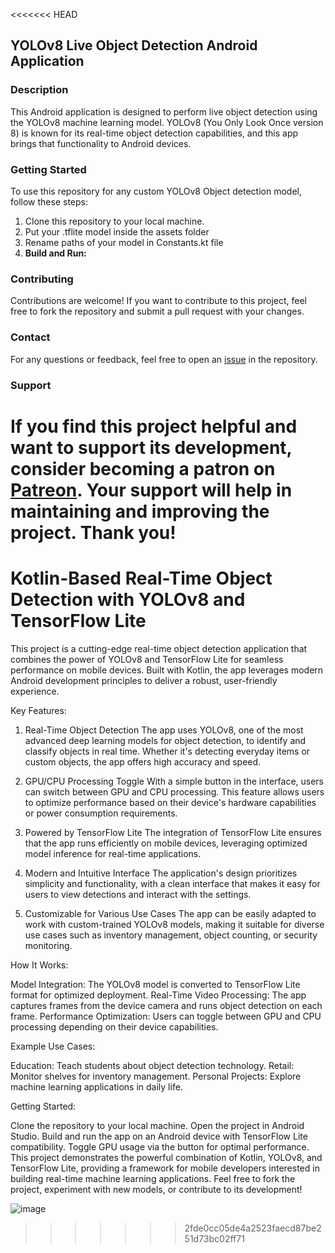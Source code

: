 <<<<<<< HEAD
## YOLOv8 Live Object Detection Android Application

### Description
This Android application is designed to perform live object detection using the YOLOv8 machine learning model. YOLOv8 (You Only Look Once version 8) is known for its real-time object detection capabilities, and this app brings that functionality to Android devices.

### Getting Started
To use this repository for any custom YOLOv8 Object detection model, follow these steps:
1. Clone this repository to your local machine.
2. Put your .tflite model inside the assets folder
3. Rename paths of your model in Constants.kt file
4. **Build and Run:**

### Contributing
Contributions are welcome! If you want to contribute to this project, feel free to fork the repository and submit a pull request with your changes.

### Contact
For any questions or feedback, feel free to open an [issue](https://github.com/surendramaran/Machine-Learning-in-Mobile/issues/new) in the repository.

### Support
If you find this project helpful and want to support its development, consider becoming a patron on [Patreon](https://www.patreon.com/SurendraMaran). Your support will help in maintaining and improving the project. Thank you!
=======
# Kotlin-Based Real-Time Object Detection with YOLOv8 and TensorFlow Lite

This project is a cutting-edge real-time object detection application that combines the power of YOLOv8 and TensorFlow Lite for seamless performance on mobile devices. Built with Kotlin, the app leverages modern Android development principles to deliver a robust, user-friendly experience.

Key Features:
1. Real-Time Object Detection
The app uses YOLOv8, one of the most advanced deep learning models for object detection, to identify and classify objects in real time. Whether it's detecting everyday items or custom objects, the app offers high accuracy and speed.

2. GPU/CPU Processing Toggle
With a simple button in the interface, users can switch between GPU and CPU processing. This feature allows users to optimize performance based on their device's hardware capabilities or power consumption requirements.

3. Powered by TensorFlow Lite
The integration of TensorFlow Lite ensures that the app runs efficiently on mobile devices, leveraging optimized model inference for real-time applications.

4. Modern and Intuitive Interface
The application's design prioritizes simplicity and functionality, with a clean interface that makes it easy for users to view detections and interact with the settings.

5. Customizable for Various Use Cases
The app can be easily adapted to work with custom-trained YOLOv8 models, making it suitable for diverse use cases such as inventory management, object counting, or security monitoring.

How It Works:

Model Integration: The YOLOv8 model is converted to TensorFlow Lite format for optimized deployment.
Real-Time Video Processing: The app captures frames from the device camera and runs object detection on each frame.
Performance Optimization: Users can toggle between GPU and CPU processing depending on their device capabilities.

Example Use Cases:

Education: Teach students about object detection technology.
Retail: Monitor shelves for inventory management.
Personal Projects: Explore machine learning applications in daily life.

Getting Started:

Clone the repository to your local machine.
Open the project in Android Studio.
Build and run the app on an Android device with TensorFlow Lite compatibility.
Toggle GPU usage via the button for optimal performance.
This project demonstrates the powerful combination of Kotlin, YOLOv8, and TensorFlow Lite, providing a framework for mobile developers interested in building real-time machine learning applications. Feel free to fork the project, experiment with new models, or contribute to its development!



![image](https://github.com/user-attachments/assets/28701089-47a0-42b3-8a86-8babf41cce30)
>>>>>>> 2fde0cc05de4a2523faecd87be251d73bc02ff71
